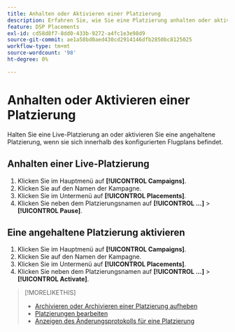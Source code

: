```yaml
---
title: Anhalten oder Aktivieren einer Platzierung
description: Erfahren Sie, wie Sie eine Platzierung anhalten oder aktivieren.
feature: DSP Placements
exl-id: cd58d8f7-8dd0-433b-9272-a4fc1e3e98d9
source-git-commit: ae1a58bd0aed430cd2914146dfb2850bc8125025
workflow-type: tm+mt
source-wordcount: '98'
ht-degree: 0%

---
```


# Anhalten oder Aktivieren einer Platzierung

Halten Sie eine Live-Platzierung an oder aktivieren Sie eine angehaltene Platzierung, wenn sie sich innerhalb des konfigurierten Flugplans befindet.

## Anhalten einer Live-Platzierung

1. Klicken Sie im Hauptmenü auf **[!UICONTROL Campaigns]**.
1. Klicken Sie auf den Namen der Kampagne.
1. Klicken Sie im Untermenü auf **[!UICONTROL Placements]**.
1. Klicken Sie neben dem Platzierungsnamen auf **[!UICONTROL ...]** > **[!UICONTROL Pause]**.

## Eine angehaltene Platzierung aktivieren

1. Klicken Sie im Hauptmenü auf **[!UICONTROL Campaigns]**.
1. Klicken Sie auf den Namen der Kampagne.
1. Klicken Sie im Untermenü auf **[!UICONTROL Placements]**.
1. Klicken Sie neben dem Platzierungsnamen auf **[!UICONTROL ...]** > **[!UICONTROL Activate]**.

>[!MORELIKETHIS]
>
>* [Archivieren oder Archivieren einer Platzierung aufheben](placement-archive-unarchive.md)
>* [Platzierungen bearbeiten](placement-edit.md)
>* [Anzeigen des Änderungsprotokolls für eine Platzierung](placement-change-log.md)
